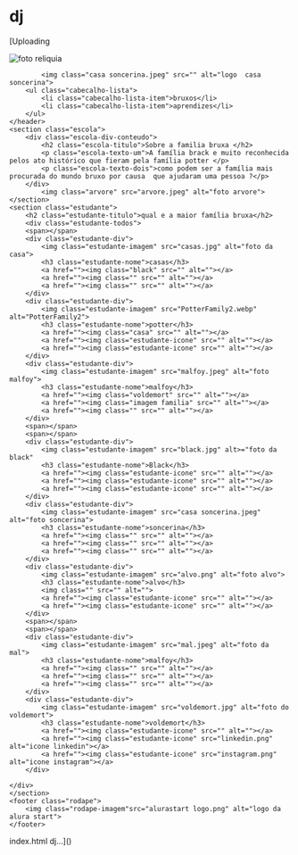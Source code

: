 # dj
[Uploading <!DOCTYPE html>
<html lang="en">
<head>
    <meta charset="UTF-8">
    <meta http-equiv="X-UA-Compatible" content="IE=edge">
    <meta name="viewport" content="width=device-width, initial-scale=1.0">
    <title> bruxo famyli</title>
    <link rel="stylesheet" href="style.css">
    <link rel="preconnect" href="https://fonts.googleapis.com">
    <link rel="preconnect" href=" crossorigin>
    <link href="hrel="stylesheet">
</head>
<body>
            <img class="estudante-imagem" src="reliquia.jpeg".jpg alt="foto reliquia">
            
            
            <img class="casa soncerina.jpeg" src="" alt="logo  casa soncerina">
        <ul class="cabecalho-lista">
            <li class="cabecalho-lista-item">bruxos</li>
            <li class="cabecalho-lista-item">aprendizes</li>
        </ul>
    </header>
    <section class="escola">
        <div class="escola-div-conteudo">
            <h2 class="escola-titulo">Sobre a familia bruxa </h2>
            <p class="escola-texto-um">A família brack e muito reconhecida pelos ato histórico que fieram pela família potter </p>
            <p class="escola-texto-dois">como podem ser a família mais procurada do mundo bruxo por causa  que ajudaram uma pessoa ?</p>
        </div>
            <img class="arvore" src="arvore.jpeg" alt="foto arvore">
    </section>
    <section class="estudante">
        <h2 class="estudante-titulo">qual e a maior família bruxa</h2>
        <div class="estudante-todos">
        <span></span>
        <div class="estudante-div">
            <img class="estudante-imagem" src="casas.jpg" alt="foto da casa">
            <h3 class="estudante-nome">casas</h3>
            <a href=""><img class="black" src="" alt=""></a>
            <a href=""><img class="" src="" alt=""></a>
            <a href=""><img class="" src="" alt=""></a>
        </div>
        <div class="estudante-div">
            <img class="estudante-imagem" src="PotterFamily2.webp" alt="PotterFamily2">
            <h3 class="estudante-nome">potter</h3>
            <a href=""><img class="casa" src="" alt=""></a>
            <a href=""><img class="estudante-icone" src="" alt=""></a>
            <a href=""><img class="estudante-icone" src="" alt=""></a>
        </div>
        <div class="estudante-div">
            <img class="estudante-imagem" src="malfoy.jpeg" alt="foto malfoy">
            <h3 class="estudante-nome">malfoy</h3>
            <a href=""><img class="voldemort" src="" alt=""></a>
            <a href=""><img class="imagem familia" src="" alt=""></a>
            <a href=""><img class="" src="" alt=""></a>
        </div>
        <span></span>
        <span></span>
        <div class="estudante-div">
            <img class="estudante-imagem" src="black.jpg" alt>="foto da black"
            <h3 class="estudante-nome">Black</h3>
            <a href=""><img class="estudante-icone" src="" alt=""></a>
            <a href=""><img class="estudante-icone" src="" alt=""></a>
            <a href=""><img class="estudante-icone" src="" alt=""></a>
        </div>
        <div class="estudante-div">
            <img class="estudante-imagem" src="casa soncerina.jpeg" alt="foto soncerina">
            <h3 class="estudante-nome">soncerina</h3>
            <a href=""><img class="" src="" alt=""></a>
            <a href=""><img class="" src="" alt=""></a>
            <a href=""><img class="" src="" alt=""></a>
        </div>
        <div class="estudante-div">
            <img class="estudante-imagem" src="alvo.png" alt="foto alvo">
            <h3 class="estudante-nome">alvo</h3>
            <img class="" src="" alt="">
            <a href=""><img class="estudante-icone" src="" alt=""></a>
            <a href=""><img class="estudante-icone" src="" alt=""></a>
        </div>
        <span></span>
        <span></span>
        <div class="estudante-div">
            <img class="estudante-imagem" src="mal.jpeg" alt="foto da mal">
            <h3 class="estudante-nome">malfoy</h3>
            <a href=""><img class="" src="" alt=""></a>
            <a href=""><img class="" src="" alt=""></a>
            <a href=""><img class="" src="" alt=""></a>
        </div>
        <div class="estudante-div">
            <img class="estudante-imagem" src="voldemort.jpg" alt="foto do voldemort">
            <h3 class="estudante-nome">voldemort</h3>
            <a href=""><img class="estudante-icone" src="" alt=""></a>
            <a href=""><img class="estudante-icone" src="linkedin.png" alt="icone linkedin"></a>
            <a href=""><img class="estudante-icone" src="instagram.png" alt="icone instagram"></a>
        </div>

    </div>
    </section>
    <footer class="rodape">
        <img class="rodape-imagem"src="alurastart logo.png" alt="logo da alura start">
    </footer>
</body>
</html>
index.html dj…]()











